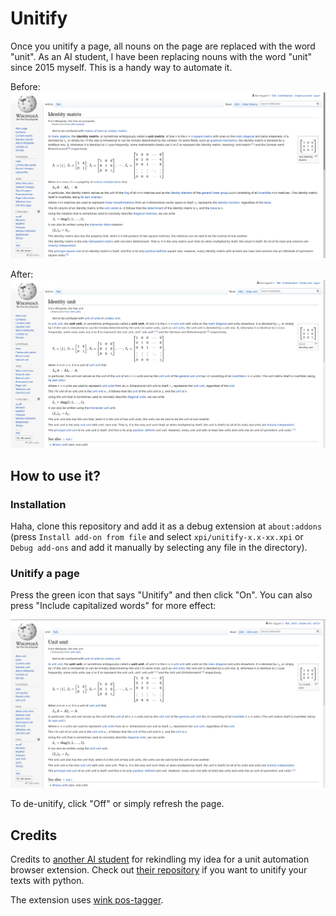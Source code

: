 # Unitify

Once you unitify a page, all nouns on the page are replaced with the word "unit". As an AI student, I have been replacing nouns with the word "unit" since 2015 myself. This is a handy way to automate it.

Before:
![No unitify](examples/wikipage.png)

After:
![Unitify](examples/wikipage2.png)

## How to use it?
### Installation
Haha, clone this repository and add it as a debug extension at `about:addons` (press `Install add-on from file` and select `xpi/unitify-x.x-xx.xpi` or `Debug add-ons` and add it manually by selecting any file in the directory). 

### Unitify a page
Press the green icon that says "Unitify" and then click "On". You can also press "Include capitalized words" for more effect:

![Extreme unitify](examples/wikipage3.png)

To de-unitify, click "Off" or simply refresh the page.

## Credits

Credits to [another AI student](https://github.com/flipflop97/unitify) for rekindling my idea for a unit automation browser extension. Check out [their repository](https://github.com/flipflop97/unitify) if you want to unitify your texts with python.

The extension uses [wink pos-tagger](https://winkjs.org/). 
